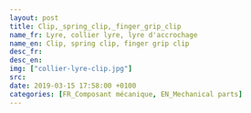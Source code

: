 ```yaml
---
layout: post
title: Clip,_spring_clip,_finger_grip_clip
name_fr: Lyre, collier lyre, lyre d'accrochage
name_en: Clip, spring clip, finger grip clip
desc_fr: 
desc_en: 
img: ["collier-lyre-clip.jpg"]
src: 
date: 2019-03-15 17:58:00 +0100
categories: [FR_Composant mécanique, EN_Mechanical parts]
---
```

